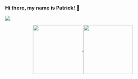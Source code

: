 ### Hi there, my name is Patrick! 👋

<a href="https://www.linkedin.com/in/patricksouza10" target="_blank"><img src="https://img.shields.io/badge/-LinkedIn-%230077B5?style=for-the-badge&logo=linkedin&logoColor=white" target="_blank" /></a>

<div align="center">
     <a href="https://github.com/anuraghazra/github-readme-stats">
            <img
                align="center"
                height="160em"
                src="https://github-readme-stats.vercel.app/api?username=patricksouza&count_private=true&show_icons=true&custom_title=Github%20Status&hide=issues&theme=dark&include_all_commits=true&count_private=true"
            />
        </a>
        <a href="https://github.com/anuraghazra/github-readme-stats">
            <img align="center" height="160em" src="https://github-readme-stats.vercel.app/api/top-langs/?username=patricksouza&show_icons=true&theme=dark&include_all_commits=true&count_private=true&layout=compact" />
        </a>
</div>

